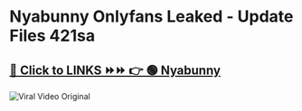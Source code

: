 
 # Nyabunny Onlyfans Leaked - Update Files 421sa

## <h2><a href="https://clipsfans.com/Nyabunny&ref=git">🔗 Click to LINKS ⏩⏩ 👉 🟢 Nyabunny </a></h2>

<a href="https://clipsfans.com/Nyabunny&ref=git" rel="nofollow" data-target="animated-image.originalLink"><img src="https://i.ibb.co.com/xMMVF88/686577567.gif" alt="Viral Video Original" style="max-width: 100%; display: inline-block;" data-target="animated-image.originalImage"></a>

